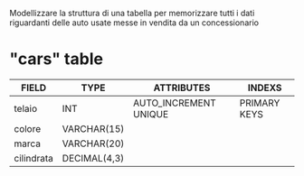 Modellizzare la struttura di una tabella per memorizzare tutti i dati riguardanti delle auto usate messe in vendita da un concessionario


  # "cars" table

|FIELD|TYPE|ATTRIBUTES|INDEXS|
| ------ | ---- | ---------- | ------ |
| telaio| INT| AUTO_INCREMENT UNIQUE| PRIMARY KEYS|
|colore|VARCHAR(15)
|marca|VARCHAR(20)
|cilindrata|DECIMAL(4,3)